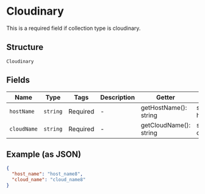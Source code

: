 
# Cloudinary

This is a required field if collection type is cloudinary.

## Structure

`Cloudinary`

## Fields

| Name | Type | Tags | Description | Getter | Setter |
|  --- | --- | --- | --- | --- | --- |
| `hostName` | `string` | Required | - | getHostName(): string | setHostName(string hostName): void |
| `cloudName` | `string` | Required | - | getCloudName(): string | setCloudName(string cloudName): void |

## Example (as JSON)

```json
{
  "host_name": "host_name8",
  "cloud_name": "cloud_name8"
}
```

